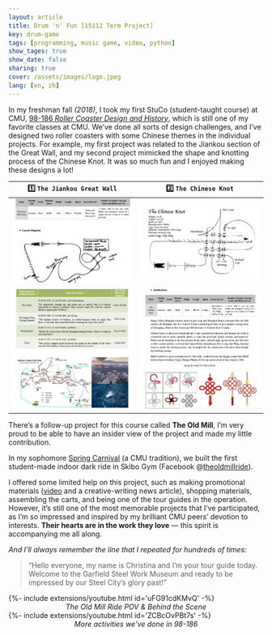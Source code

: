 ```yaml
---
layout: article
title: Drum 'n' Fun [15112 Term Project]
key: drum-game
tags: [programming, music game, video, python]
show_tages: true
show_date: false
sharing: true
cover: /assets/images/logo.jpeg
lang: [en, zh]
---
```


In my freshman fall *(2018)*, I took my first StuCo (student-taught course) at CMU, [98-186 *Roller Coaster Design and History*][98186], which is still one of my favorite classes at CMU. We’ve done all sorts of design challenges, and I’ve designed two roller coasters with some Chinese themes in the individual projects. For example, my first project was related to the Jiankou section of the Great Wall, and my second project mimicked the shape and knotting process of the Chinese Knot. It was so much fun and I enjoyed making these designs a lot!

<!--more-->

| :one: `The Jiankou Great Wall` | :two: `The Chinese Knot` |
| -- | -- | 
|![](/assets/images/98186-great-wall1.png)|![](/assets/images/98186-chinese-knot2.png)|
|![](/assets/images/98186-great-wall2.png)|![](/assets/images/98186-chinese-knot1.png)|

There’s a follow-up project for this course called **The Old Mill**, I’m very proud to be able to have an insider view of the project and made my little contribution.

In my sophomore [Spring Carnival][carnival] (a CMU tradition), we built the first student-made indoor dark ride in Skibo Gym (Facebook @[theoldmillride][fb]). 

I offered some limited help on this project, such as making promotional materials ([video] and a creative-writing news article), shopping materials, assembling the carts, and being one of the tour guides in the operation. However, it’s still one of the most memorable projects that I’ve participated, as I’m so impressed and inspired by my brilliant CMU peers’ devotion to interests. **Their hearts are in the work they love** — this spirit is accompanying me all along. 

*And I’ll always remember the line that I repeated for hundreds of times:*
> “Hello everyone, my name is Christina and I’m your tour guide today. Welcome to the Garfield Steel Work Museum and ready to be impressed by our Steel City’s glory past!”

<div>{%- include extensions/youtube.html id='uFG91cdKMvQ' -%}</div>
<center><i>The Old Mill Ride POV & Behind the Scene</i></center>

<div>{%- include extensions/youtube.html id='ZCBcOvPBt7s' -%}</div>
<center><i>More activities we've done in 98-186</i></center>


[98186]: https://www.andrew.cmu.edu/user/rolandog/98-186/
[carnival]: https://admission.enrollment.cmu.edu/pages/experience-spring-carnival
[fb]: https://www.facebook.com/theoldmillride/
[video]: https://fb.watch/2QNDK50j9z/